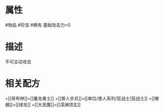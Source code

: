 # 属性
#物品 
#珍宝 
#稀有
基础攻击力=0
# 描述
不可主动攻击
# 相关配方
+[[哥布林]]=[[屠龙勇士]]
+[[兽人步兵]]=[[单位/兽人系列/狂战士|狂战士]]
+[[蜥蜴]]=[[绿龙]]
+[[大恶魔]]=[[深渊领主]]